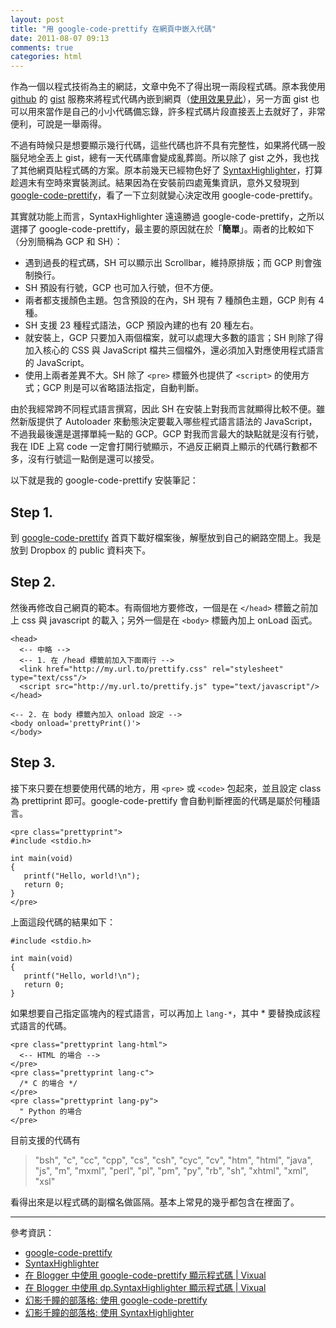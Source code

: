 ```yaml
---
layout: post
title: "用 google-code-prettify 在網頁中嵌入代碼"
date: 2011-08-07 09:13
comments: true
categories: html
---
```


作為一個以程式技術為主的網誌，文章中免不了得出現一兩段程式碼。原本我使用 [github][] 的 [gist][] 服務來將程式代碼內嵌到網頁（[使用效果見此][sample]），另一方面 gist 也可以用來當作是自己的小小代碼備忘錄，許多程式碼片段直接丟上去就好了，非常便利，可說是一舉兩得。

[github]: https://github.com/
[gist]: http://www.gist.com/
[sample]: http://tzengyuxio.me/blog/2011/07/26/which-uigesturerecognizer-will-response/

不過有時候只是想要顯示幾行代碼，這些代碼也許不具有完整性，如果將代碼一股腦兒地全丟上 gist，總有一天代碼庫會變成亂葬崗。所以除了 gist 之外，我也找了其他網頁貼程式碼的方案。原本前幾天已經物色好了 [SyntaxHighlighter][sh]，打算趁週末有空時來實裝測試。結果因為在安裝前四處蒐集資訊，意外又發現到 [google-code-prettify][gcp]，看了一下立刻就變心決定改用 google-code-prettify。

[sh]: http://alexgorbatchev.com/SyntaxHighlighter/
[gcp]: http://code.google.com/p/google-code-prettify/

其實就功能上而言，SyntaxHighlighter 遠遠勝過 google-code-prettify，之所以選擇了 google-code-prettify，最主要的原因就在於「**簡單**」。兩者的比較如下（分別簡稱為 GCP 和 SH）：

- 遇到過長的程式碼，SH 可以顯示出 Scrollbar，維持原排版；而 GCP 則會強制換行。
- SH 預設有行號，GCP 也可加入行號，但不方便。
- 兩者都支援顏色主題。包含預設的在內，SH 現有 7 種顏色主題，GCP 則有 4 種。
- SH 支援 23 種程式語法，GCP 預設內建的也有 20 種左右。
- 就安裝上，GCP 只要加入兩個檔案，就可以處理大多數的語言；SH 則除了得加入核心的 CSS 與 JavaScript 檔共三個檔外，還必須加入對應使用程式語言的 JavaScript。
- 使用上兩者差異不大。SH 除了 `<pre>` 標籤外也提供了 `<script>` 的使用方式；GCP 則是可以省略語法指定，自動判斷。

由於我經常跨不同程式語言撰寫，因此 SH 在安裝上對我而言就顯得比較不便。雖然新版提供了 Autoloader 來動態決定要載入哪些程式語言語法的 JavaScript，不過我最後還是選擇單純一點的 GCP。GCP 對我而言最大的缺點就是沒有行號，我在 IDE 上寫 code 一定會打開行號顯示，不過反正網頁上顯示的代碼行數都不多，沒有行號這一點倒是還可以接受。

以下就是我的 google-code-prettify 安裝筆記：

## Step 1.

到 [google-code-prettify][gcp] 首頁下載好檔案後，解壓放到自己的網路空間上。我是放到 Dropbox 的 public 資料夾下。

## Step 2.

然後再修改自己網頁的範本。有兩個地方要修改，一個是在 `</head>` 標籤之前加上 css 與 javascript 的載入；另外一個是在 `<body>` 標籤內加上 onLoad 函式。

<pre class="prettyprint lang-html"><code>&lt;head&gt;
  &lt;-- 中略 --&gt;
  &lt;-- 1. 在 /head 標籤前加入下面兩行 --&gt;
  &lt;link href="http://my.url.to/prettify.css" rel="stylesheet" type="text/css"/&gt;
  &lt;script src="http://my.url.to/prettify.js" type="text/javascript"/&gt;
&lt;/head&gt;

&lt;-- 2. 在 body 標籤內加入 onload 設定 --&gt;
&lt;body onload='prettyPrint()'&gt;
&lt;/body&gt;
</code></pre>

## Step 3.
接下來只要在想要使用代碼的地方，用 `<pre>` 或 `<code>` 包起來，並且設定 class 為 prettiprint 即可。google-code-prettify 會自動判斷裡面的代碼是屬於何種語言。

<pre class="prettyprint lang-html"><code>&lt;pre class="prettyprint"&gt;
#include &lt;stdio.h&gt;
 
int main(void)
{
   printf("Hello, world!\n");
   return 0;
}
&lt;/pre&gt;
</code></pre>

上面這段代碼的結果如下：

<pre class="prettyprint"><code>#include &lt;stdio.h&gt;
 
int main(void)
{
   printf("Hello, world!\n");
   return 0;
}
</code></pre>

如果想要自己指定區塊內的程式語言，可以再加上 `lang-*`，其中 * 要替換成該程式語言的代碼。

<pre class="prettyprint"><code>&lt;pre class="prettyprint lang-html"&gt;
  &lt;-- HTML 的場合 --&gt;
&lt;/pre&gt;
&lt;pre class="prettyprint lang-c"&gt;
  /* C 的場合 */
&lt;/pre&gt;
&lt;pre class="prettyprint lang-py"&gt;
  " Python 的場合
&lt;/pre&gt;
</code></pre>

目前支援的代碼有

> "bsh", "c", "cc", "cpp", "cs", "csh", "cyc", "cv", "htm", "html", "java", "js", "m", "mxml", "perl", "pl", "pm", "py", "rb", "sh", "xhtml", "xml", "xsl"

看得出來是以程式碼的副檔名做區隔。基本上常見的幾乎都包含在裡面了。

* * *

參考資訊：

- [google-code-prettify][1]
- [SyntaxHighlighter][2]
- [在 Blogger 中使用 google-code-prettify 顯示程式碼 | Vixual][3]
- [在 Blogger 中使用 dp.SyntaxHighlighter 顯示程式碼 | Vixual][4]
- [幻影千瞳的部落格: 使用 google-code-prettify][5]
- [幻影千瞳的部落格: 使用 SyntaxHighlighter][6]

[1]: http://code.google.com/p/google-code-prettify/
[2]: http://alexgorbatchev.com/SyntaxHighlighter/
[3]: http://www.vixual.net/blog/archives/197
[4]: http://www.vixual.net/blog/archives/198
[5]: http://yuanfarn.blogspot.com/2009/10/google-code-prettify.html
[6]: http://yuanfarn.blogspot.com/2009/10/syntaxhighlighter.html